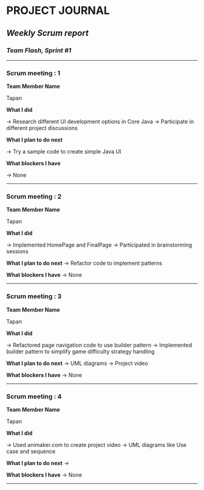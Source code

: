 # **PROJECT JOURNAL**

## *Weekly Scrum report* 

### __*Team Flash, Sprint #1*__

___
### Scrum meeting : 1

**Team Member Name**

Tapan

**What I did**

-> Research different UI development options in Core Java
-> Participate in different project discussions

**What I plan to do next**

-> Try a sample code to create simple Java UI

**What blockers I have**

-> None
____

### Scrum meeting : 2

**Team Member Name**

Tapan

**What I did**

-> Implemented HomePage and FinalPage 
-> Participated in brainstorming sessions

**What I plan to do next**
-> Refactor code to implement patterns

**What blockers I have**
-> None
___

### Scrum meeting : 3

**Team Member Name**

Tapan

**What I did**

-> Refactored page navigation code to use builder pattern
-> Implemented builder pattern to simplify game difficulty strategy handling

**What I plan to do next**
-> UML diagrams
-> Project video

**What blockers I have**
-> None
___

### Scrum meeting : 4

**Team Member Name**

Tapan

**What I did**

-> Used animaker.com to create project video
-> UML diagrams like Use case and sequence

**What I plan to do next**
-> 

**What blockers I have**
-> None
___
